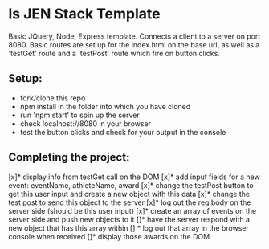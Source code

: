 ls
JEN Stack Template
==================

Basic JQuery, Node, Express template. Connects a client to a server on port 8080. Basic routes are set up for the index.html on the base url, as well as a 'testGet' route and a 'testPost' route which fire on button clicks.

Setup:
-----
* fork/clone this repo
* npm install in the folder into which you have cloned
* run 'npm start' to spin up the server
* check localhost://8080 in your browser
* test the button clicks and check for your output in the console

Completing the project:
----------------------
[x]* display info from testGet call on the DOM
[x]* add input fields for a new event: eventName, athleteName, award
[x]* change the testPost button to get this user input and create a new object with this data
[x]* change the test post to send this object to the server
[x]* log out the req.body on the server side (should be this user input)
[x]* create an array of events on the server side and push new objects to it
[]* have the server respond with a new object that has this array within
[] * log out that array in the browser console when received
[]* display those awards on the DOM
